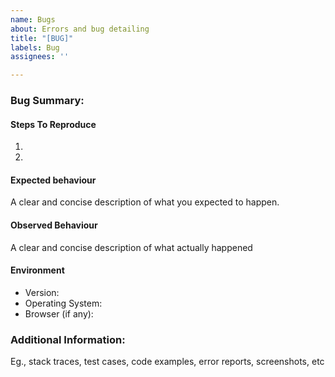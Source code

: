 ```yaml
---
name: Bugs
about: Errors and bug detailing
title: "[BUG]"
labels: Bug
assignees: ''

---
```


### Bug Summary: 


#### Steps To Reproduce

1)
2)

#### Expected behaviour

A clear and concise description of what you expected to happen.

#### Observed Behaviour

A clear and concise description of what actually happened

#### Environment

- Version: 
- Operating System: 
- Browser (if any):


### Additional Information:

Eg., stack traces, test cases, code examples, error reports, screenshots,  etc
